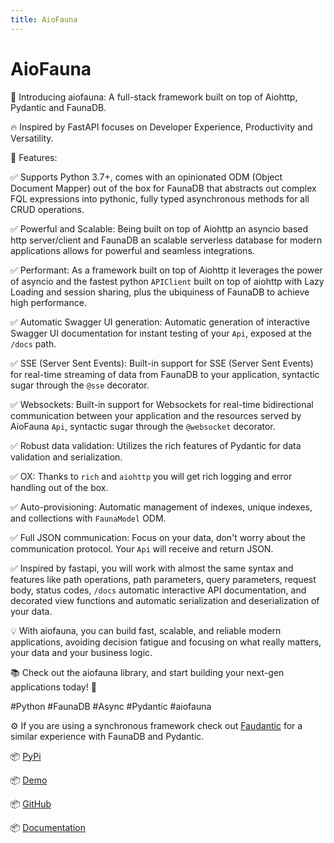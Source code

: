 ```yaml
---
title: AioFauna
---
```


# AioFauna

🚀 Introducing aiofauna: A full-stack framework built on top of Aiohttp, Pydantic and FaunaDB.

🔥 Inspired by FastAPI focuses on Developer Experience, Productivity and Versatility.

🌟 Features:

✅ Supports Python 3.7+, comes with an opinionated ODM (Object Document Mapper) out of the box for FaunaDB that abstracts out complex FQL expressions into pythonic, fully typed asynchronous methods for all CRUD operations.

✅ Powerful and Scalable: Being built on top of Aiohttp an asyncio based http server/client and FaunaDB an scalable serverless database for modern applications allows for powerful and seamless integrations.

✅ Performant: As a framework built on top of Aiohttp it leverages the power of asyncio and the fastest python `APIClient` built on top of aiohttp with Lazy Loading and session sharing, plus the ubiquiness of FaunaDB to achieve high performance.

✅ Automatic Swagger UI generation: Automatic generation of interactive Swagger UI documentation for instant testing of your `Api`, exposed at the `/docs` path.

✅ SSE (Server Sent Events): Built-in support for SSE (Server Sent Events) for real-time streaming of data from FaunaDB to your application, syntactic sugar through the `@sse` decorator.

✅ Websockets: Built-in support for Websockets for real-time bidirectional communication between your application and the resources served by AioFauna `Api`, syntactic sugar through the `@websocket` decorator.

✅ Robust data validation: Utilizes the rich features of Pydantic for data validation and serialization.

✅ OX: Thanks to `rich` and `aiohttp` you will get rich logging and error handling out of the box.

✅ Auto-provisioning: Automatic management of indexes, unique indexes, and collections with `FaunaModel` ODM.

✅ Full JSON communication: Focus on your data, don't worry about the communication protocol. Your `Api` will receive and return JSON.

✅ Inspired by fastapi, you will work with almost the same syntax and features like path operations, path parameters, query parameters, request body, status codes, `/docs` automatic interactive API documentation, and decorated view functions and automatic serialization and deserialization of your data.

💡 With aiofauna, you can build fast, scalable, and reliable modern applications, avoiding decision fatigue and focusing on what really matters, your data and your business logic.

📚 Check out the aiofauna library, and start building your next-gen applications today! 🚀

#Python #FaunaDB #Async #Pydantic #aiofauna

⚙️ If you are using a synchronous framework check out [Faudantic](https://github.com/obahamonde/faudantic) for a similar experience with FaunaDB and Pydantic.

📦 [PyPi](https://pypi.org/project/aiofauna/)

📦 [Demo](https://www.aiofauna.com/chat)

📦 [GitHub](https://github.com/obahamonde/aiofauna)

📦 [Documentation](https://www.aiofauna.com/docs)